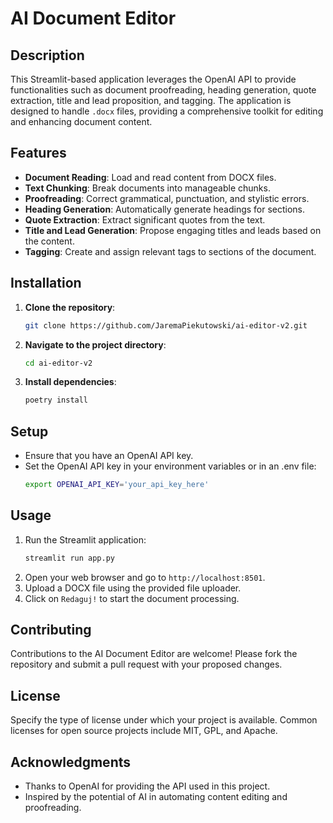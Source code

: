 # AI Document Editor

## Description

This Streamlit-based application leverages the OpenAI API to provide functionalities such as document proofreading, heading generation, quote extraction, title and lead proposition, and tagging. The application is designed to handle `.docx` files, providing a comprehensive toolkit for editing and enhancing document content.

## Features

- **Document Reading**: Load and read content from DOCX files.
- **Text Chunking**: Break documents into manageable chunks.
- **Proofreading**: Correct grammatical, punctuation, and stylistic errors.
- **Heading Generation**: Automatically generate headings for sections.
- **Quote Extraction**: Extract significant quotes from the text.
- **Title and Lead Generation**: Propose engaging titles and leads based on the content.
- **Tagging**: Create and assign relevant tags to sections of the document.

## Installation

1. **Clone the repository**:
   ```bash
   git clone https://github.com/JaremaPiekutowski/ai-editor-v2.git
   ```
2. **Navigate to the project directory**:
   ```bash
   cd ai-editor-v2
   ```
3. **Install dependencies**:
   ```bash
   poetry install
   ```

## Setup

- Ensure that you have an OpenAI API key.
- Set the OpenAI API key in your environment variables or in an .env file:
  ```bash
  export OPENAI_API_KEY='your_api_key_here'
  ```

## Usage

1. Run the Streamlit application:
   ```bash
   streamlit run app.py
   ```
2. Open your web browser and go to `http://localhost:8501`.
3. Upload a DOCX file using the provided file uploader.
4. Click on `Redaguj!` to start the document processing.

## Contributing

Contributions to the AI Document Editor are welcome! Please fork the repository and submit a pull request with your proposed changes.

## License

Specify the type of license under which your project is available. Common licenses for open source projects include MIT, GPL, and Apache.

## Acknowledgments

- Thanks to OpenAI for providing the API used in this project.
- Inspired by the potential of AI in automating content editing and proofreading.
